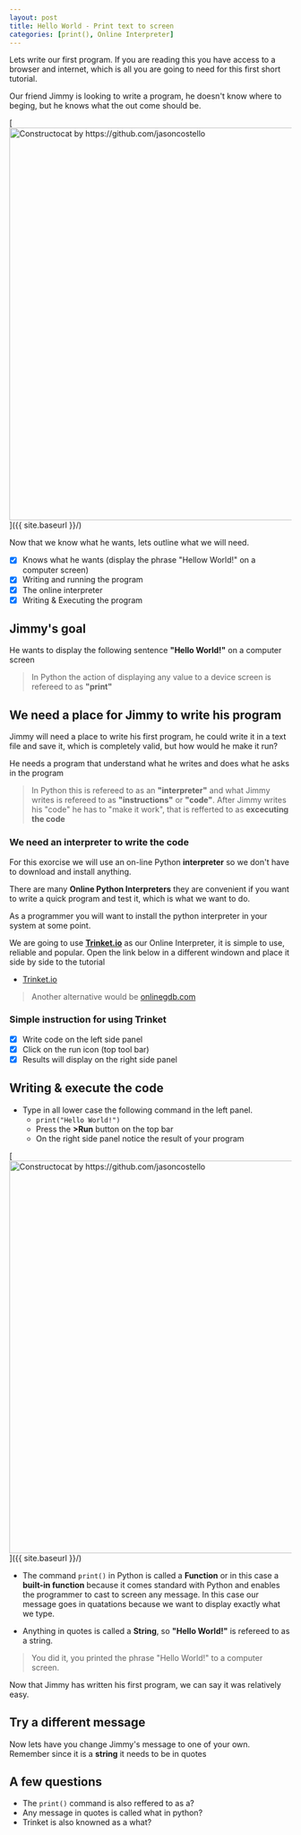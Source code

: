 ```yaml
---
layout: post
title: Hello World - Print text to screen
categories: [print(), Online Interpreter]
---
```


Lets write our first program. If you are reading this you have access to a browser and internet, which is all you are going to need for this first short tutorial.

Our friend Jimmy is looking to write a program, he doesn't know where to beging, but he knows what the out come should be.

[<img src="{{ site.baseurl }}/python911/images/jimmy_hello.png" alt="Constructocat by https://github.com/jasoncostello" style="width: 700px;"/>]({{ site.baseurl }}/)

Now that we know what he wants, lets outline what we will need.

* [x] Knows what he wants (display the phrase "Hellow World!" on a computer screen)
* [x] Writing and running the program
* [x] The online interpreter
* [x] Writing & Executing the program

## Jimmy's goal

He wants to display the following sentence **"Hello World!"** on a computer screen

> In Python the action of displaying any value to a device screen is refereed to as **"print"**

## We need a place for Jimmy to write his program

Jimmy will need a place to write his first program, he could write it in a text file and save it, which is completely valid, but how would he make it run?

He needs a program that understand what he writes and does what he asks in the program

> In Python this is refereed to as an **"interpreter"** and what Jimmy writes is refereed to as **"instructions"** or **"code"**. After Jimmy writes his "code" he has to "make it work", that is refferted to as **excecuting the code**

### We need an interpreter to write the code

For this exorcise we will use an on-line Python **interpreter** so we don't have to download and install anything.

There are many **Online Python Interpreters** they are convenient if you want to write a quick program and test it, which is what we want to do.

As a programmer you will want to install the python interpreter in your system at some point.

We are going to use **[Trinket.io](https://trinket.io/embed/python3/c0a3e920df)** as our Online Interpreter, it is simple to use, reliable and popular. Open the link below in a different windown and place it side by side to the tutorial

* [Trinket.io](https://trinket.io/embed/python3/c0a3e920df)

> Another alternative would be [onlinegdb.com](https://www.onlinegdb.com/online_python_interpreter)

### Simple instruction for using Trinket

* [x] Write code on the left side panel
* [x] Click on the run icon (top tool bar)
* [x] Results will display on the right side panel

## Writing & execute the code

* Type in all lower case the following command in the left panel.
  * `print("Hello World!")`
  * Press the **>Run** button on the top bar
  * On the right side panel notice the result of your program

[<img src="{{ site.baseurl }}/python911/images/trinket.io-01.png" alt="Constructocat by https://github.com/jasoncostello" style="width: 700px;"/>]({{ site.baseurl }}/)

* The command `print()` in Python is called a **Function** or in this case a **built-in function** because it comes standard with Python and enables the programmer to cast to screen any message. In this case our message goes in quatations because we want to display exactly what we type.

* Anything in quotes is called a **String**, so **"Hello World!"** is refereed to as a string.

> You did it, you printed the phrase "Hello World!" to a computer screen.

Now that Jimmy has written his first program, we can say it was relatively easy.

## Try a different message

Now lets have you change Jimmy's message to one of your own. Remember since it is a **string** it needs to be in quotes

## A few questions

* The `print()` command is also reffered to as a?
* Any message in quotes is called what in python?
* Trinket is also knowned as a what?
